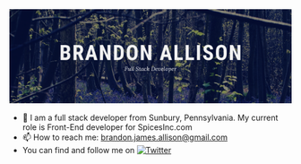 
<img src="https://raw.githubusercontent.com/BrandonJAllison/BrandonJAllison/master/Brandon%20Allison.png" style= "margin: 0 auto;"/>

- 💬 I am a full stack developer from Sunbury, Pennsylvania.  My current role is Front-End developer for SpicesInc.com 
- 📫 How to reach me: brandon.james.allison@gmail.com
- You can find and follow me on [![Twitter][1.2]][1]

<!-- Icons -->

[1.2]: http://i.imgur.com/wWzX9uB.png (twitter icon without padding)


<!-- Links to your social media accounts -->

[1]: https://https://twitter.com/Web_DevB


<!--
**BrandonJAllison/BrandonJAllison** is a ✨ _special_ ✨ repository because its `README.md` (this file) appears on your GitHub profile.

Here are some ideas to get you started:

- 🔭 I’m currently working on ...
- 🌱 I’m currently learning ...
- 👯 I’m looking to collaborate on ...
- 🤔 I’m looking for help with ...
- 💬 Ask me about ...
- 📫 How to reach me: ...
- 😄 Pronouns: ...
- ⚡ Fun fact: ...
-->
